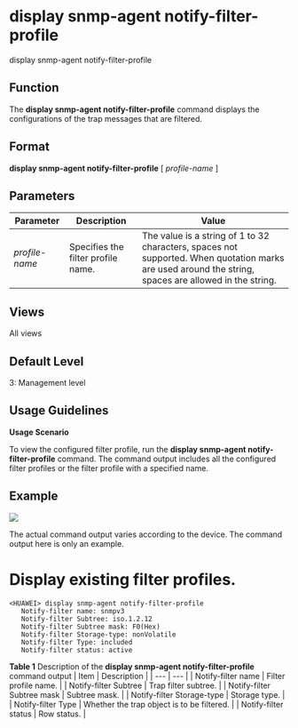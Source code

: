 display snmp-agent notify-filter-profile
========================================

display snmp-agent notify-filter-profile

Function
--------



The **display snmp-agent notify-filter-profile** command displays the configurations of the trap messages that are filtered.




Format
------

**display snmp-agent notify-filter-profile** [ *profile-name* ]


Parameters
----------

| Parameter | Description | Value |
| --- | --- | --- |
| *profile-name* | Specifies the filter profile name. | The value is a string of 1 to 32 characters, spaces not supported.  When quotation marks are used around the string, spaces are allowed in the string. |



Views
-----

All views


Default Level
-------------

3: Management level


Usage Guidelines
----------------

**Usage Scenario**

To view the configured filter profile, run the **display snmp-agent notify-filter-profile** command. The command output includes all the configured filter profiles or the filter profile with a specified name.


Example
-------

![](../public_sys-resources/note_3.0-en-us.png) 

The actual command output varies according to the device. The command output here is only an example.


# Display existing filter profiles.
```
<HUAWEI> display snmp-agent notify-filter-profile
   Notify-filter name: snmpv3
   Notify-filter Subtree: iso.1.2.12
   Notify-filter Subtree mask: F0(Hex)
   Notify-filter Storage-type: nonVolatile
   Notify-filter Type: included
   Notify-filter status: active

```

**Table 1** Description of the **display snmp-agent notify-filter-profile** command output
| Item | Description |
| --- | --- |
| Notify-filter name | Filter profile name. |
| Notify-filter Subtree | Trap filter subtree. |
| Notify-filter Subtree mask | Subtree mask. |
| Notify-filter Storage-type | Storage type. |
| Notify-filter Type | Whether the trap object is to be filtered. |
| Notify-filter status | Row status. |
